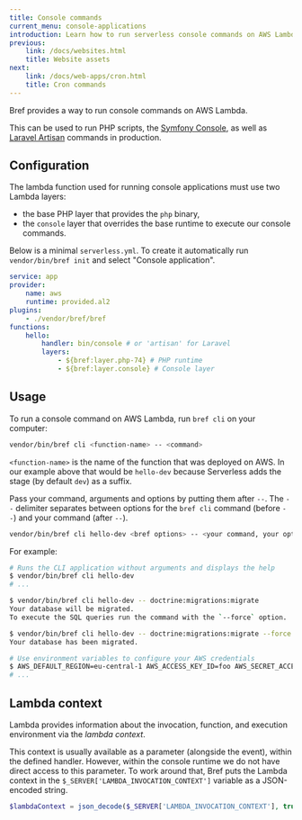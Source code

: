 ```yaml
---
title: Console commands
current_menu: console-applications
introduction: Learn how to run serverless console commands on AWS Lambda with Symfony Console or Laravel Artisan.
previous:
    link: /docs/websites.html
    title: Website assets
next:
    link: /docs/web-apps/cron.html
    title: Cron commands
---
```


Bref provides a way to run console commands on AWS Lambda.

This can be used to run PHP scripts, the [Symfony Console](https://symfony.com/doc/current/console.html), as well as [Laravel Artisan](https://laravel.com/docs/8.x/artisan) commands in production.

## Configuration

The lambda function used for running console applications must use two Lambda layers:

- the base PHP layer that provides the `php` binary,
- the `console` layer that overrides the base runtime to execute our console commands.

Below is a minimal `serverless.yml`. To create it automatically run `vendor/bin/bref init` and select "Console application".

```yaml
service: app
provider:
    name: aws
    runtime: provided.al2
plugins:
    - ./vendor/bref/bref
functions:
    hello:
        handler: bin/console # or 'artisan' for Laravel
        layers:
            - ${bref:layer.php-74} # PHP runtime
            - ${bref:layer.console} # Console layer
```

## Usage

To run a console command on AWS Lambda, run `bref cli` on your computer:

```bash
vendor/bin/bref cli <function-name> -- <command>
```

`<function-name>` is the name of the function that was deployed on AWS. In our example above that would be `hello-dev` because Serverless adds the stage (by default `dev`) as a suffix.

Pass your command, arguments and options by putting them after `--`. The `--` delimiter separates between options for the `bref cli` command (before `--`) and your command (after `--`).

```bash
vendor/bin/bref cli hello-dev <bref options> -- <your command, your options>
```

For example:

```bash
# Runs the CLI application without arguments and displays the help
$ vendor/bin/bref cli hello-dev
# ...

$ vendor/bin/bref cli hello-dev -- doctrine:migrations:migrate
Your database will be migrated.
To execute the SQL queries run the command with the `--force` option.

$ vendor/bin/bref cli hello-dev -- doctrine:migrations:migrate --force
Your database has been migrated.

# Use environment variables to configure your AWS credentials
$ AWS_DEFAULT_REGION=eu-central-1 AWS_ACCESS_KEY_ID=foo AWS_SECRET_ACCESS_KEY=bar vendor/bin/bref cli my-function
# ...
```

## Lambda context

Lambda provides information about the invocation, function, and execution environment via the *lambda context*.

This context is usually available as a parameter (alongside the event), within the defined handler.
However, within the console runtime we do not have direct access to this parameter.
To work around that, Bref puts the Lambda context in the `$_SERVER['LAMBDA_INVOCATION_CONTEXT']` variable as a JSON-encoded string.

```php
$lambdaContext = json_decode($_SERVER['LAMBDA_INVOCATION_CONTEXT'], true);
```

